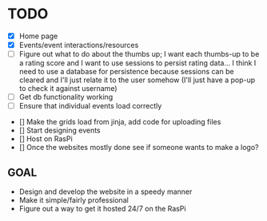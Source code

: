 # TODO

- [x] Home page
- [x] Events/event interactions/resources
- [ ] Figure out what to do about the thumbs up; I want each thumbs-up to be a rating score and I want to use sessions to persist rating data... I think I need to use a database for persistence because sessions can be cleared and I'll just relate it to the user somehow (I'll just have a pop-up to check it against username)
- [ ] Get db functionality working
- [ ] Ensure that individual events load correctly
- [] Make the grids load from jinja, add code for uploading files
- [] Start designing events
- [] Host on RasPi
- [] Once the websites mostly done see if someone wants to make a logo?

## GOAL

- Design and develop the website in a speedy manner
- Make it simple/fairly professional
- Figure out a way to get it hosted 24/7 on the RasPi
